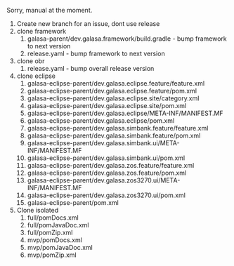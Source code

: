 Sorry,  manual at the moment.

1. Create new branch for an issue,  dont use release
1. clone framework
    1. galasa-parent/dev.galasa.framework/build.gradle - bump framework to next version
    1. release.yaml - bump framework to next version
1. clone obr
    1. release.yaml - bump overall release version
1. clone eclipse
    1. galasa-eclipse-parent/dev.galasa.eclipse.feature/feature.xml
    1. galasa-eclipse-parent/dev.galasa.eclipse.feature/pom.xml
    1. galasa-eclipse-parent/dev.galasa.eclipse.site/category.xml
    1. galasa-eclipse-parent/dev.galasa.eclipse.site/pom.xml
    1. galasa-eclipse-parent/dev.galasa.eclipse/META-INF/MANIFEST.MF
    1. galasa-eclipse-parent/dev.galasa.eclipse/pom.xml
    1. galasa-eclipse-parent/dev.galasa.simbank.feature/feature.xml
    1. galasa-eclipse-parent/dev.galasa.simbank.feature/pom.xml
    1. galasa-eclipse-parent/dev.galasa.simbank.ui/META-INF/MANIFEST.MF
    1. galasa-eclipse-parent/dev.galasa.simbank.ui/pom.xml
    1. galasa-eclipse-parent/dev.galasa.zos.feature/feature.xml
    1. galasa-eclipse-parent/dev.galasa.zos.feature/pom.xml
    1. galasa-eclipse-parent/dev.galasa.zos3270.ui/META-INF/MANIFEST.MF
    1. galasa-eclipse-parent/dev.galasa.zos3270.ui/pom.xml
    1. galasa-eclipse-parent/pom.xml
1. Clone isolated
    1. full/pomDocs.xml
    1. full/pomJavaDoc.xml
    1. full/pomZip.xml
    1. mvp/pomDocs.xml
    1. mvp/pomJavaDoc.xml
    1. mvp/pomZip.xml